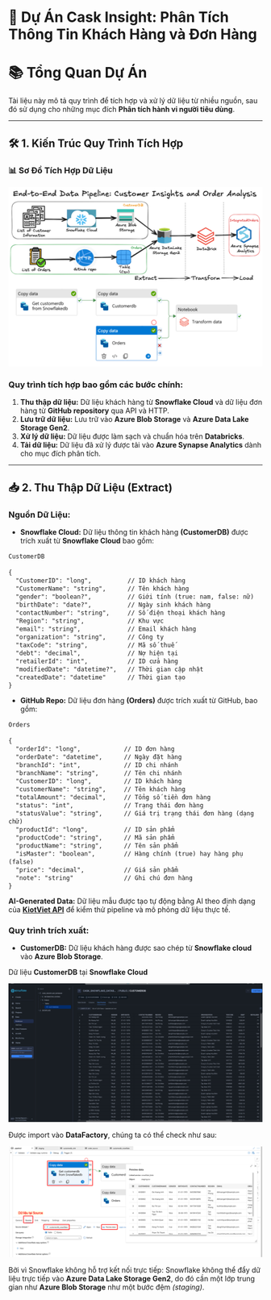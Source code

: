 # 🚀 Dự Án Cask Insight: Phân Tích Thông Tin Khách Hàng và Đơn Hàng

# 📚 **Tổng Quan Dự Án**  
Tài liệu này mô tả quy trình để tích hợp và xử lý dữ liệu từ nhiều nguồn, sau đó sử dụng cho những mục đích **Phân tích hành vi người tiêu dùng**.

---

## 🛠️ **1. Kiến Trúc Quy Trình Tích Hợp**

### 📊 **Sơ Đồ Tích Hợp Dữ Liệu**  
![Quy trình tích hợp dữ liệu](./image/background.png)

### **Quy trình tích hợp bao gồm các bước chính:**
1. **Thu thập dữ liệu:** Dữ liệu khách hàng từ **Snowflake Cloud** và dữ liệu đơn hàng từ **GitHub repository** qua API và HTTP.  
2. **Lưu trữ dữ liệu:** Lưu trữ vào **Azure Blob Storage** và **Azure Data Lake Storage Gen2**.  
3. **Xử lý dữ liệu:** Dữ liệu được làm sạch và chuẩn hóa trên **Databricks**.  
4. **Tải dữ liệu:** Dữ liệu đã xử lý được tải vào **Azure Synapse Analytics** dành cho mục đích phân tích.  
---

## 📥 **2. Thu Thập Dữ Liệu (Extract)**  

### **Nguồn Dữ Liệu:**
- **Snowflake Cloud:** Dữ liệu thông tin khách hàng **(CustomerDB)** được trích xuất từ **Snowflake Cloud** bao gồm:

```
CustomerDB

{
  "CustomerID": "long",          // ID khách hàng
  "CustomerName": "string",      // Tên khách hàng
  "gender": "boolean?",          // Giới tính (true: nam, false: nữ)
  "birthDate": "date?",          // Ngày sinh khách hàng
  "contactNumber": "string",     // Số điện thoại khách hàng
  "Region": "string",            // Khu vực
  "email": "string",             // Email khách hàng
  "organization": "string",      // Công ty
  "taxCode": "string",           // Mã số thuế
  "debt": "decimal",             // Nợ hiện tại
  "retailerId": "int",           // ID cửa hàng
  "modifiedDate": "datetime?",   // Thời gian cập nhật
  "createdDate": "datetime"      // Thời gian tạo
}
```
- **GitHub Repo:** Dữ liệu đơn hàng **(Orders)** được trích xuất từ GitHub, bao gồm:

```
Orders

{
  "orderId": "long",            // ID đơn hàng
  "orderDate": "datetime",      // Ngày đặt hàng
  "branchId": "int",            // ID chi nhánh
  "branchName": "string",       // Tên chi nhánh
  "CustomerID": "long",         // ID khách hàng
  "customerName": "string",     // Tên khách hàng
  "totalAmount": "decimal",     // Tổng số tiền đơn hàng
  "status": "int",              // Trạng thái đơn hàng
  "statusValue": "string",      // Giá trị trạng thái đơn hàng (dạng chữ)
  "productId": "long",          // ID sản phẩm
  "productCode": "string",      // Mã sản phẩm
  "productName": "string",      // Tên sản phẩm
  "isMaster": "boolean",        // Hàng chính (true) hay hàng phụ (false)
  "price": "decimal",           // Giá sản phẩm
  "note": "string"              // Ghi chú đơn hàng
}
```
**AI-Generated Data:** Dữ liệu mẫu được tạo tự động bằng AI theo định dạng của **[KiotViet API](https://www.kiotviet.vn/huong-dan-su-dung-public-api-retail/)** để kiểm thử pipeline và mô phỏng dữ liệu thực tế.


### **Quy trình trích xuất:**
- **CustomerDB:** 
Dữ liệu khách hàng được sao chép từ **Snowflake cloud** vào **Azure Blob Storage**. 

Dữ liệu **CustomerDB** tại **Snowflake Cloud**

![Snowflake Cloud](./image/Snowflake_source.png)

Được import vào **DataFactory**, chúng ta có thể check như sau:

![SnowFlake-ADF](./image/snowflake_adf.png)

Bởi vì Snowflake không hỗ trợ kết nối trực tiếp: Snowflake không thể đẩy dữ liệu trực tiếp vào **Azure Data Lake Storage Gen2**, do đó cần một lớp trung gian như **Azure Blob Storage** như một bước đệm *(staging)*.





<!-- 

-- **Orders:** Dữ liệu orders được sao chép từ **Github repo** vào **Azure Data Lake Storage Gen2**. 

Dữ liệu **Orders** tại **Github repo**

![Github_repo](./image/Github_repo.png) -->